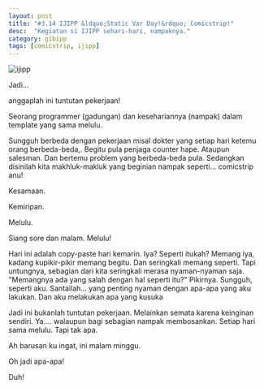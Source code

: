 ```yaml
---
layout: post
title: "#3.14 IJIPP &ldquo;Static Var Day!&rdquo; Comicstrip!"
desc:  "Kegiatan si IJIPP sehari-hari, nampaknya."
category: gibipp
tags: [comicstrip, ijipp]
---
```


![ijipp](http://gizipp.com/wp-content/uploads/3.14-ijipp-comicstrip-for-geeks-static-var-day-by-gizipp.png)

Jadi...

anggaplah ini tuntutan pekerjaan!

Seorang programmer (gadungan) dan kesehariannya (nampak) dalam template yang sama melulu.

Sungguh berbeda dengan pekerjaan misal dokter yang setiap hari ketemu orang berbeda-beda,. Begitu pula penjaga counter hape. Ataupun salesman. Dan bertemu problem yang berbeda-beda pula. Sedangkan disinilah kita makhluk-makluk yang beginian nampak seperti... comicstrip anu!

Kesamaan.

Kemiripan.

Melulu.

Siang sore dan malam. Melulu!

Hari ini adalah copy-paste hari kemarin. Iya? Seperti itukah? Memang iya, kadang kupikir-pikir memang begitu. Dan seringkali memang seperti. Tapi untungnya, sebagian dari kita seringkali merasa nyaman-nyaman saja. "Memangnya ada yang salah dengan hal seperti itu?" Pikirnya. Sungguh, seperti aku. Santailah... yang penting nyaman dengan apa-apa yang aku lakukan. Dan aku melakukan apa yang kusuka

Jadi ini bukanlah tuntutan pekerjaan. Melainkan semata karena keinginan sendiri. Ya.... walaupun bagi sebagian nampak membosankan. Setiap hari sama melulu. Tapi tak apa.

Ah barusan ku ingat, ini malam minggu.

Oh jadi apa-apa!

Duh!